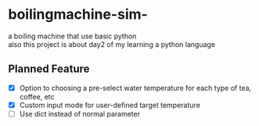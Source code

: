 # boilingmachine-sim-
a boiling machine that use basic python <br>
also this project is about day2 of my learning a python language <br>
## Planned Feature <br>
- [x] Option to choosing a pre-select water temperature for each type of tea, coffee, etc <br>
- [x] Custom input mode for user-defined target temperature
- [ ] Use dict instead of normal parameter 
